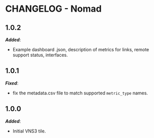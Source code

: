 # CHANGELOG - Nomad

## 1.0.2

***Added***:

* Example dashboard .json, description of metrics for links, remote support status, interfaces.

## 1.0.1

***Fixed***:

* fix the metadata.csv file to match supported `metric_type` names.

## 1.0.0

***Added***:

* Initial VNS3 tile.
